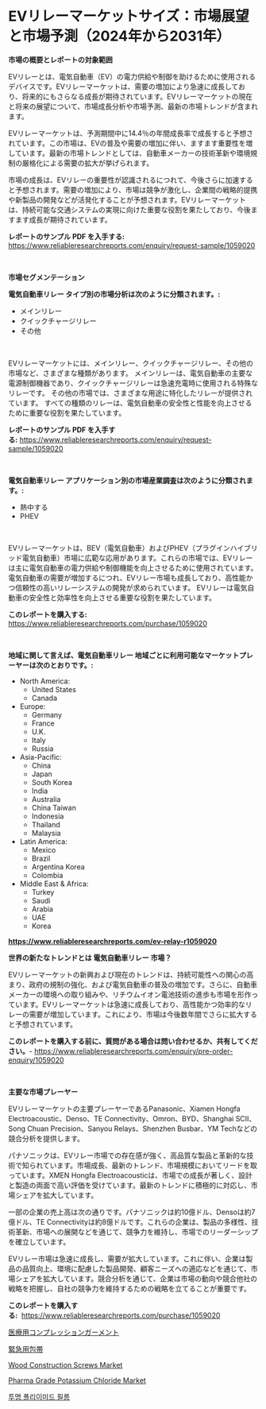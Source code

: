 <p><h1>EVリレーマーケットサイズ：市場展望と市場予測（2024年から2031年）</h1></p><p><strong>市場の概要とレポートの対象範囲</strong></p>
<p><p>EVリレーとは、電気自動車（EV）の電力供給や制御を助けるために使用されるデバイスです。EVリレーマーケットは、需要の増加により急速に成長しており、将来的にもさらなる成長が期待されています。EVリレーマーケットの現在と将来の展望について、市場成長分析や市場予測、最新の市場トレンドが含まれます。</p><p>EVリレーマーケットは、予測期間中に14.4％の年間成長率で成長すると予想されています。この市場は、EVの普及や需要の増加に伴い、ますます重要性を増しています。最新の市場トレンドとしては、自動車メーカーの技術革新や環境規制の厳格化による需要の拡大が挙げられます。</p><p>市場の成長は、EVリレーの重要性が認識されるにつれて、今後さらに加速すると予想されます。需要の増加により、市場は競争が激化し、企業間の戦略的提携や新製品の開発などが活発化することが予想されます。EVリレーマーケットは、持続可能な交通システムの実現に向けた重要な役割を果たしており、今後ますます成長が期待されています。</p></p>
<p><strong>レポートのサンプル PDF を入手する:</strong> <a href="https://www.reliableresearchreports.com/enquiry/request-sample/1059020">https://www.reliableresearchreports.com/enquiry/request-sample/1059020</a></p>
<p>&nbsp;</p>
<p><strong>市場セグメンテーション</strong></p>
<p><strong>電気自動車リレー タイプ別の市場分析は次のように分類されます。:</strong></p>
<p><ul><li>メインリレー</li><li>クイックチャージリレー</li><li>その他</li></ul></p>
<p>&nbsp;</p>
<p><p>EVリレーマーケットには、メインリレー、クイックチャージリレー、その他の市場など、さまざまな種類があります。 メインリレーは、電気自動車の主要な電源制御機器であり、クイックチャージリレーは急速充電時に使用される特殊なリレーです。 その他の市場では、さまざまな用途に特化したリレーが提供されています。 すべての種類のリレーは、電気自動車の安全性と性能を向上させるために重要な役割を果たしています。</p></p>
<p><strong>レポートのサンプル PDF を入手する:</strong>&nbsp;<a href="https://www.reliableresearchreports.com/enquiry/request-sample/1059020">https://www.reliableresearchreports.com/enquiry/request-sample/1059020</a></p>
<p>&nbsp;</p>
<p><strong> 電気自動車リレー アプリケーション別の市場産業調査は次のように分類されます。:</strong></p>
<p><ul><li>熱中する</li><li>PHEV</li></ul></p>
<p>&nbsp;</p>
<p><p>EVリレーマーケットは、BEV（電気自動車）およびPHEV（プラグインハイブリッド電気自動車）市場に広範な応用があります。これらの市場では、EVリレーは主に電気自動車の電力供給や制御機能を向上させるために使用されています。電気自動車の需要が増加するにつれ、EVリレー市場も成長しており、高性能かつ信頼性の高いリレーシステムの開発が求められています。 EVリレーは電気自動車の安全性と効率性を向上させる重要な役割を果たしています。</p></p>
<p><strong>このレポートを購入する:</strong>&nbsp; <a href="https://www.reliableresearchreports.com/purchase/1059020">https://www.reliableresearchreports.com/purchase/1059020</a></p>
<p>&nbsp;</p>
<p><strong>地域に関して言えば、電気自動車リレー 地域ごとに利用可能なマーケットプレーヤーは次のとおりです。:</strong></p>
<p><ul>
    <li>
        North America:
        <ul>
            <li>United States</li>
            <li>Canada</li>
        </ul>
    </li>
    <li>
        Europe:
        <ul>
            <li>Germany</li>
            <li>France</li>
            <li>U.K.</li>
            <li>Italy</li>
            <li>Russia</li>
        </ul>
    </li>
    <li>
        Asia-Pacific:
        <ul>
            <li>China</li>
            <li>Japan</li>
            <li>South Korea</li>
            <li>India</li>
            <li>Australia</li>
            <li>China Taiwan</li>
            <li>Indonesia</li>
            <li>Thailand</li>
            <li>Malaysia</li>
        </ul>
    </li>
    <li>
        Latin America:
        <ul>
            <li>Mexico</li>
            <li>Brazil</li>
            <li>Argentina Korea</li>
            <li>Colombia</li>
        </ul>
    </li>
    <li>
        Middle East & Africa:
        <ul>
            <li>Turkey</li>
            <li>Saudi</li>
            <li>Arabia</li>
            <li>UAE</li>
            <li>Korea</li>
        </ul>
    </li>
    </ul></p>
<p><strong><a href="https://www.reliableresearchreports.com/ev-relay-r1059020">https://www.reliableresearchreports.com/ev-relay-r1059020</a></strong>&nbsp;</p>
<p><strong>世界の新たなトレンドとは 電気自動車リレー 市場？</strong></p>
<p><p>EVリレーマーケットの新興および現在のトレンドは、持続可能性への関心の高まり、政府の規制の強化、および電気自動車の普及の増加です。さらに、自動車メーカーの環境への取り組みや、リチウムイオン電池技術の進歩も市場を形作っています。EVリレーマーケットは急速に成長しており、高性能かつ効率的なリレーの需要が増加しています。これにより、市場は今後数年間でさらに拡大すると予想されています。</p></p>
<p><strong>このレポートを購入する前に、質問がある場合は問い合わせるか、共有してください。</strong>- <a href="https://www.reliableresearchreports.com/enquiry/pre-order-enquiry/1059020">https://www.reliableresearchreports.com/enquiry/pre-order-enquiry/1059020</a></p>
<p>&nbsp;</p>
<p><strong>主要な市場プレーヤー</strong></p>
<p><p>EVリレーマーケットの主要プレーヤーであるPanasonic、Xiamen Hongfa Electroacoustic、Denso、TE Connectivity、Omron、BYD、Shanghai SCII、Song Chuan Precision、Sanyou Relays、Shenzhen Busbar、YM Techなどの競合分析を提供します。 </p><p>パナソニックは、EVリレー市場での存在感が強く、高品質な製品と革新的な技術で知られています。市場成長、最新のトレンド、市場規模においてリードを取っています。XMEN Hongfa Electroacousticは、市場での成長が著しく、設計と製造の両面で高い評価を受けています。最新のトレンドに積極的に対応し、市場シェアを拡大しています。</p><p>一部の企業の売上高は次の通りです。パナソニックは約10億ドル、Densoは約7億ドル、TE Connectivityは約8億ドルです。これらの企業は、製品の多様性、技術革新、市場への展開などを通じて、競争力を維持し、市場でのリーダーシップを確立しています。</p><p>EVリレー市場は急速に成長し、需要が拡大しています。これに伴い、企業は製品の品質向上、環境に配慮した製品開発、顧客ニーズへの適応などを通じて、市場シェアを拡大しています。競合分析を通じて、企業は市場の動向や競合他社の戦略を把握し、自社の競争力を維持するための戦略を立てることが重要です。</p></p>
<p><strong>このレポートを購入する:</strong>&nbsp;&nbsp;<a href="https://www.reliableresearchreports.com/purchase/1059020">https://www.reliableresearchreports.com/purchase/1059020</a></p>
<p><p><a href="https://github.com/cbigkbh02719/Market-Research-Report-List-1/blob/main/426065625001.md">医療用コンプレッションガーメント</a></p><p><a href="https://github.com/ReganWisoky2023/Market-Research-Report-List-1/blob/main/668929825003.md">緊急用包帯</a></p><p><a href="https://github.com/angelajermaine/Market-Research-Report-List-2/blob/main/wood-construction-screws-market.md">Wood Construction Screws Market</a></p><p><a href="https://eight-handstand-8fb.notion.site/Pharma-Grade-Potassium-Chloride-Market-Analysis-Its-CAGR-Market-Segmentation-and-Global-Industry-O-9af2b8c6200641d4a6666bf8b4f4e96e">Pharma Grade Potassium Chloride Market</a></p><p><a href="https://github.com/Penelolack456456/Market-Research-Report-List-1/blob/main/178730124719.md">투명 폴리이미드 필름</a></p></p>
